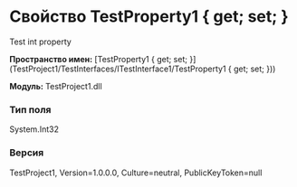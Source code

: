 # Свойство TestProperty1 { get; set; }

Test int property

**Пространство имен:** [TestProperty1 { get; set; }](TestProject1/TestInterfaces/ITestInterface1/TestProperty1 { get; set; }))

**Модуль:** TestProject1.dll
### Тип поля
System.Int32

### Версия
TestProject1, Version=1.0.0.0, Culture=neutral, PublicKeyToken=null
